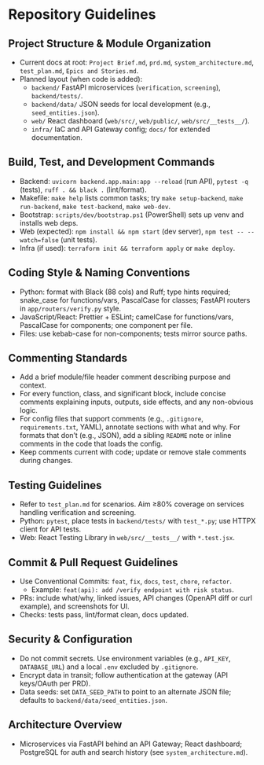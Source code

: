 # Repository Guidelines

## Project Structure & Module Organization
- Current docs at root: `Project Brief.md`, `prd.md`, `system_architecture.md`, `test_plan.md`, `Epics and Stories.md`.
- Planned layout (when code is added):
  - `backend/` FastAPI microservices (`verification`, `screening`), `backend/tests/`.
  - `backend/data/` JSON seeds for local development (e.g., `seed_entities.json`).
  - `web/` React dashboard (`web/src/`, `web/public/`, `web/src/__tests__/`).
  - `infra/` IaC and API Gateway config; `docs/` for extended documentation.

## Build, Test, and Development Commands
- Backend: `uvicorn backend.app.main:app --reload` (run API), `pytest -q` (tests), `ruff . && black .` (lint/format).
 - Makefile: `make help` lists common tasks; try `make setup-backend`, `make run-backend`, `make test-backend`, `make web-dev`.
 - Bootstrap: `scripts/dev/bootstrap.ps1` (PowerShell) sets up venv and installs web deps.
- Web (expected): `npm install && npm start` (dev server), `npm test -- --watch=false` (unit tests).
- Infra (if used): `terraform init && terraform apply` or `make deploy`.

## Coding Style & Naming Conventions
- Python: format with Black (88 cols) and Ruff; type hints required; snake_case for functions/vars, PascalCase for classes; FastAPI routers in `app/routers/verify.py` style.
- JavaScript/React: Prettier + ESLint; camelCase for functions/vars, PascalCase for components; one component per file.
- Files: use kebab-case for non-components; tests mirror source paths.

## Commenting Standards
- Add a brief module/file header comment describing purpose and context.
- For every function, class, and significant block, include concise comments explaining inputs, outputs, side effects, and any non-obvious logic.
- For config files that support comments (e.g., `.gitignore`, `requirements.txt`, YAML), annotate sections with what and why. For formats that don’t (e.g., JSON), add a sibling `README` note or inline comments in the code that loads the config.
- Keep comments current with code; update or remove stale comments during changes.

## Testing Guidelines
- Refer to `test_plan.md` for scenarios. Aim ≥80% coverage on services handling verification and screening.
- Python: `pytest`, place tests in `backend/tests/` with `test_*.py`; use HTTPX client for API tests.
- Web: React Testing Library in `web/src/__tests__/` with `*.test.jsx`.

## Commit & Pull Request Guidelines
- Use Conventional Commits: `feat`, `fix`, `docs`, `test`, `chore`, `refactor`.
  - Example: `feat(api): add /verify endpoint with risk status`.
- PRs: include what/why, linked issues, API changes (OpenAPI diff or curl example), and screenshots for UI.
- Checks: tests pass, lint/format clean, docs updated.

## Security & Configuration
- Do not commit secrets. Use environment variables (e.g., `API_KEY`, `DATABASE_URL`) and a local `.env` excluded by `.gitignore`.
- Encrypt data in transit; follow authentication at the gateway (API keys/OAuth per PRD).
 - Data seeds: set `DATA_SEED_PATH` to point to an alternate JSON file; defaults to `backend/data/seed_entities.json`.

## Architecture Overview
- Microservices via FastAPI behind an API Gateway; React dashboard; PostgreSQL for auth and search history (see `system_architecture.md`).
